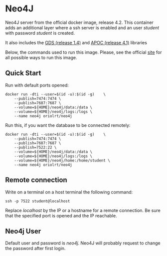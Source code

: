 # Neo4J
Neo4J server from the official docker image, release 4.2. This container adds an additional layer where a ssh server is enabled and an user *student* with password *student* is created.

It also includes the [GDS (release 1.4)](https://neo4j.com/docs/graph-data-science/1.4/) and [APOC (release 4.1)](https://neo4j.com/labs/apoc/4.1/) libraries

Below, the commands used to run this image. Please, see the official [site](https://hub.docker.com/_/neo4j) for all possible ways to run this image. 
 

## Quick Start

Run with default ports opened:
```
docker run -dti --user=$(id -u):$(id -g)    \
    --publish=7474:7474 \
    --publish=7687:7687 \
    --volume=${HOME}/neo4j/data:/data \
    --volume=${HOME}/neo4j/logs:/logs \
    --name neo4j oriolrt/neo4j
```

Run this, if you want the database to be connected remotely:
```
docker run -dti --user=$(id -u):$(id -g)    \
    --publish=7474:7474 \
    --publish=7687:7687 \
    --publish=7522:22 \
    --volume=${HOME}/neo4j/data:/data \
    --volume=${HOME}/neo4j/logs:/logs \
    --volume=${HOME}/neo4j/home:/home/student \
    --name neo4j oriolrt/neo4j
```

## Remote connection

Write on a terminal on a host terminal the following command:
```
ssh -p 7522 student@localhost
```

Replace *localhost* by the IP or a hostname for a remote connection. Be sure that the specified port is opened and the IP reachable.

## Neo4j User
Default user and password is *neo4j*. Neo4J will probably request to change the password after first login.






